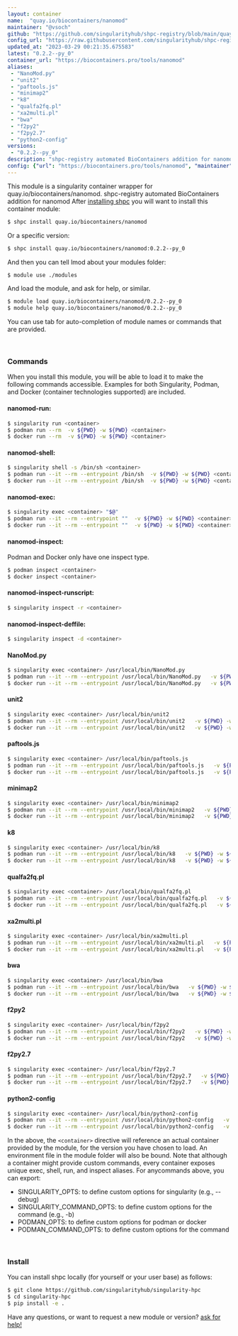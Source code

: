 ```yaml
---
layout: container
name:  "quay.io/biocontainers/nanomod"
maintainer: "@vsoch"
github: "https://github.com/singularityhub/shpc-registry/blob/main/quay.io/biocontainers/nanomod/container.yaml"
config_url: "https://raw.githubusercontent.com/singularityhub/shpc-registry/main/quay.io/biocontainers/nanomod/container.yaml"
updated_at: "2023-03-29 00:21:35.675583"
latest: "0.2.2--py_0"
container_url: "https://biocontainers.pro/tools/nanomod"
aliases:
 - "NanoMod.py"
 - "unit2"
 - "paftools.js"
 - "minimap2"
 - "k8"
 - "qualfa2fq.pl"
 - "xa2multi.pl"
 - "bwa"
 - "f2py2"
 - "f2py2.7"
 - "python2-config"
versions:
 - "0.2.2--py_0"
description: "shpc-registry automated BioContainers addition for nanomod"
config: {"url": "https://biocontainers.pro/tools/nanomod", "maintainer": "@vsoch", "description": "shpc-registry automated BioContainers addition for nanomod", "latest": {"0.2.2--py_0": "sha256:551e6aab5cf1b0815e02cc60f16bd911ae8c1b025d8c3bc3b91db73e496b2e61"}, "tags": {"0.2.2--py_0": "sha256:551e6aab5cf1b0815e02cc60f16bd911ae8c1b025d8c3bc3b91db73e496b2e61"}, "docker": "quay.io/biocontainers/nanomod", "aliases": {"NanoMod.py": "/usr/local/bin/NanoMod.py", "unit2": "/usr/local/bin/unit2", "paftools.js": "/usr/local/bin/paftools.js", "minimap2": "/usr/local/bin/minimap2", "k8": "/usr/local/bin/k8", "qualfa2fq.pl": "/usr/local/bin/qualfa2fq.pl", "xa2multi.pl": "/usr/local/bin/xa2multi.pl", "bwa": "/usr/local/bin/bwa", "f2py2": "/usr/local/bin/f2py2", "f2py2.7": "/usr/local/bin/f2py2.7", "python2-config": "/usr/local/bin/python2-config"}}
---
```


This module is a singularity container wrapper for quay.io/biocontainers/nanomod.
shpc-registry automated BioContainers addition for nanomod
After [installing shpc](#install) you will want to install this container module:


```bash
$ shpc install quay.io/biocontainers/nanomod
```

Or a specific version:

```bash
$ shpc install quay.io/biocontainers/nanomod:0.2.2--py_0
```

And then you can tell lmod about your modules folder:

```bash
$ module use ./modules
```

And load the module, and ask for help, or similar.

```bash
$ module load quay.io/biocontainers/nanomod/0.2.2--py_0
$ module help quay.io/biocontainers/nanomod/0.2.2--py_0
```

You can use tab for auto-completion of module names or commands that are provided.

<br>

### Commands

When you install this module, you will be able to load it to make the following commands accessible.
Examples for both Singularity, Podman, and Docker (container technologies supported) are included.

#### nanomod-run:

```bash
$ singularity run <container>
$ podman run --rm  -v ${PWD} -w ${PWD} <container>
$ docker run --rm  -v ${PWD} -w ${PWD} <container>
```

#### nanomod-shell:

```bash
$ singularity shell -s /bin/sh <container>
$ podman run --it --rm --entrypoint /bin/sh  -v ${PWD} -w ${PWD} <container>
$ docker run --it --rm --entrypoint /bin/sh  -v ${PWD} -w ${PWD} <container>
```

#### nanomod-exec:

```bash
$ singularity exec <container> "$@"
$ podman run --it --rm --entrypoint ""  -v ${PWD} -w ${PWD} <container> "$@"
$ docker run --it --rm --entrypoint ""  -v ${PWD} -w ${PWD} <container> "$@"
```

#### nanomod-inspect:

Podman and Docker only have one inspect type.

```bash
$ podman inspect <container>
$ docker inspect <container>
```

#### nanomod-inspect-runscript:

```bash
$ singularity inspect -r <container>
```

#### nanomod-inspect-deffile:

```bash
$ singularity inspect -d <container>
```


#### NanoMod.py

```bash
$ singularity exec <container> /usr/local/bin/NanoMod.py
$ podman run --it --rm --entrypoint /usr/local/bin/NanoMod.py   -v ${PWD} -w ${PWD} <container> -c " $@"
$ docker run --it --rm --entrypoint /usr/local/bin/NanoMod.py   -v ${PWD} -w ${PWD} <container> -c " $@"
```


#### unit2

```bash
$ singularity exec <container> /usr/local/bin/unit2
$ podman run --it --rm --entrypoint /usr/local/bin/unit2   -v ${PWD} -w ${PWD} <container> -c " $@"
$ docker run --it --rm --entrypoint /usr/local/bin/unit2   -v ${PWD} -w ${PWD} <container> -c " $@"
```


#### paftools.js

```bash
$ singularity exec <container> /usr/local/bin/paftools.js
$ podman run --it --rm --entrypoint /usr/local/bin/paftools.js   -v ${PWD} -w ${PWD} <container> -c " $@"
$ docker run --it --rm --entrypoint /usr/local/bin/paftools.js   -v ${PWD} -w ${PWD} <container> -c " $@"
```


#### minimap2

```bash
$ singularity exec <container> /usr/local/bin/minimap2
$ podman run --it --rm --entrypoint /usr/local/bin/minimap2   -v ${PWD} -w ${PWD} <container> -c " $@"
$ docker run --it --rm --entrypoint /usr/local/bin/minimap2   -v ${PWD} -w ${PWD} <container> -c " $@"
```


#### k8

```bash
$ singularity exec <container> /usr/local/bin/k8
$ podman run --it --rm --entrypoint /usr/local/bin/k8   -v ${PWD} -w ${PWD} <container> -c " $@"
$ docker run --it --rm --entrypoint /usr/local/bin/k8   -v ${PWD} -w ${PWD} <container> -c " $@"
```


#### qualfa2fq.pl

```bash
$ singularity exec <container> /usr/local/bin/qualfa2fq.pl
$ podman run --it --rm --entrypoint /usr/local/bin/qualfa2fq.pl   -v ${PWD} -w ${PWD} <container> -c " $@"
$ docker run --it --rm --entrypoint /usr/local/bin/qualfa2fq.pl   -v ${PWD} -w ${PWD} <container> -c " $@"
```


#### xa2multi.pl

```bash
$ singularity exec <container> /usr/local/bin/xa2multi.pl
$ podman run --it --rm --entrypoint /usr/local/bin/xa2multi.pl   -v ${PWD} -w ${PWD} <container> -c " $@"
$ docker run --it --rm --entrypoint /usr/local/bin/xa2multi.pl   -v ${PWD} -w ${PWD} <container> -c " $@"
```


#### bwa

```bash
$ singularity exec <container> /usr/local/bin/bwa
$ podman run --it --rm --entrypoint /usr/local/bin/bwa   -v ${PWD} -w ${PWD} <container> -c " $@"
$ docker run --it --rm --entrypoint /usr/local/bin/bwa   -v ${PWD} -w ${PWD} <container> -c " $@"
```


#### f2py2

```bash
$ singularity exec <container> /usr/local/bin/f2py2
$ podman run --it --rm --entrypoint /usr/local/bin/f2py2   -v ${PWD} -w ${PWD} <container> -c " $@"
$ docker run --it --rm --entrypoint /usr/local/bin/f2py2   -v ${PWD} -w ${PWD} <container> -c " $@"
```


#### f2py2.7

```bash
$ singularity exec <container> /usr/local/bin/f2py2.7
$ podman run --it --rm --entrypoint /usr/local/bin/f2py2.7   -v ${PWD} -w ${PWD} <container> -c " $@"
$ docker run --it --rm --entrypoint /usr/local/bin/f2py2.7   -v ${PWD} -w ${PWD} <container> -c " $@"
```


#### python2-config

```bash
$ singularity exec <container> /usr/local/bin/python2-config
$ podman run --it --rm --entrypoint /usr/local/bin/python2-config   -v ${PWD} -w ${PWD} <container> -c " $@"
$ docker run --it --rm --entrypoint /usr/local/bin/python2-config   -v ${PWD} -w ${PWD} <container> -c " $@"
```



In the above, the `<container>` directive will reference an actual container provided
by the module, for the version you have chosen to load. An environment file in the
module folder will also be bound. Note that although a container
might provide custom commands, every container exposes unique exec, shell, run, and
inspect aliases. For anycommands above, you can export:

 - SINGULARITY_OPTS: to define custom options for singularity (e.g., --debug)
 - SINGULARITY_COMMAND_OPTS: to define custom options for the command (e.g., -b)
 - PODMAN_OPTS: to define custom options for podman or docker
 - PODMAN_COMMAND_OPTS: to define custom options for the command

<br>

### Install

You can install shpc locally (for yourself or your user base) as follows:

```bash
$ git clone https://github.com/singularityhub/singularity-hpc
$ cd singularity-hpc
$ pip install -e .
```

Have any questions, or want to request a new module or version? [ask for help!](https://github.com/singularityhub/singularity-hpc/issues)